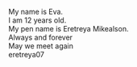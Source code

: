 My name is Eva.  
I am 12 years old.   
My pen name is Eretreya Mikealson.  
Always and forever  
May we meet again  
eretreya07 
